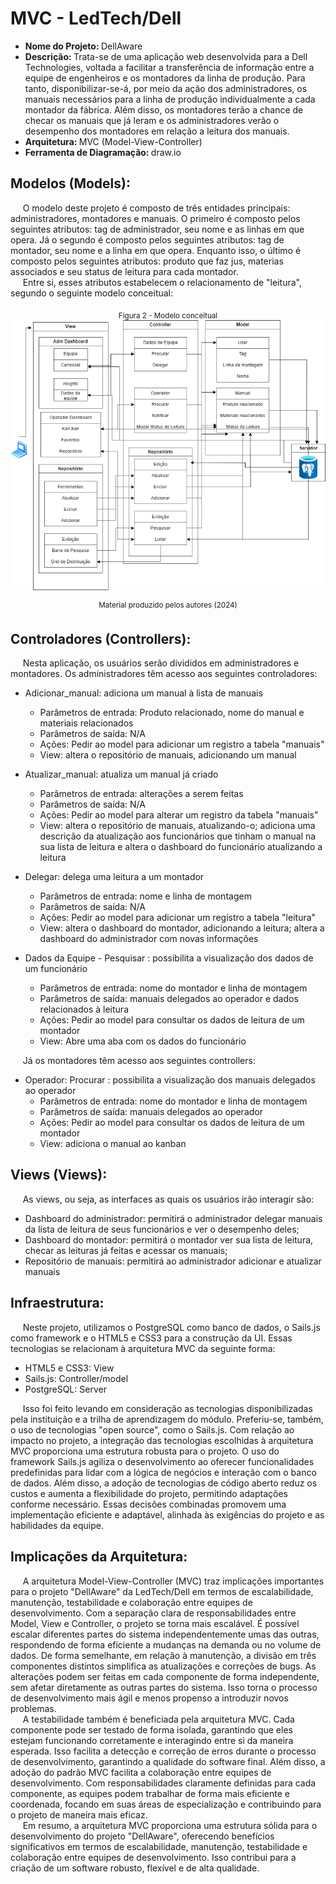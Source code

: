 # MVC - LedTech/Dell
- <b> Nome do Projeto: </b> DellAware
- <b> Descrição: </b> Trata-se de uma aplicação web desenvolvida para a Dell Technologies, voltada a facilitar a transferência de informação entre a equipe de engenheiros e os montadores da linha de produção. Para tanto, disponibilizar-se-á, por meio da ação dos administradores, os manuais necessários para a linha de produção individualmente a cada montador da fábrica. Além disso, os montadores terão a chance de checar os manuais que já leram e os administradores verão o desempenho dos montadores em relação a leitura dos manuais.
- <b> Arquitetura: </b> MVC (Model-View-Controller)
- <b> Ferramenta de Diagramação: </b> draw.io

## Modelos (Models):

&nbsp;&nbsp;&nbsp;&nbsp; O modelo deste projeto é composto de três entidades principais: administradores, montadores e manuais. O primeiro é composto pelos seguintes atributos: tag de administrador, seu nome e as linhas em que opera. Já o segundo é composto pelos seguintes atributos: tag de montador, seu nome e a linha em que opera. Enquanto isso, o último é composto pelos seguintes atributos: produto que faz jus, materias associados e seu status de leitura para cada montador. <br>
&nbsp;&nbsp;&nbsp;&nbsp; Entre si, esses atributos estabelecem o relacionamento de "leitura", segundo o seguinte modelo conceitual:

<div align="center">
<sub>Figura 2 - Modelo conceitual</sub> <br>
  
<img wdith="100%" alt="modelo-conceitural-bd" src="MVC-TiagoDosSantos.drawio.png">

<sup>Material produzido pelos autores (2024)</sup>
</div>

## Controladores (Controllers):

&nbsp;&nbsp;&nbsp;&nbsp; Nesta aplicação, os usuários serão divididos em administradores e montadores. Os administradores têm acesso aos seguintes controladores:
- Adicionar_manual: adiciona um manual à lista de manuais
  - Parâmetros de entrada: Produto relacionado, nome do manual e materiais relacionados
  - Parâmetros de saída: N/A
  - Ações: Pedir ao model para adicionar um registro a tabela "manuais"
  - View: altera o repositório de manuais, adicionando um manual

- Atualizar_manual: atualiza um manual já criado
  - Parâmetros de entrada: alterações a serem feitas
  - Parâmetros de saída: N/A
  - Ações: Pedir ao model para alterar um registro da tabela "manuais"
  - View: altera o repositório de manuais, atualizando-o; adiciona uma descrição da atualização aos funcionários que tinham o manual na sua lista de leitura e altera o dashboard do funcionário atualizando a leitura
  
- Delegar: delega uma leitura a um montador
  - Parâmetros de entrada: nome e linha de montagem
  - Parâmetros de saída: N/A
  - Ações: Pedir ao model para adicionar um registro a tabela "leitura"
  - View: altera o dashboard do montador, adicionando a leitura; altera a dashboard do administrador com novas informações

- Dados da Equipe - Pesquisar : possibilita a visualização dos dados de um funcionário
  - Parâmetros de entrada: nome do montador e linha de montagem
  - Parâmetros de saída: manuais delegados ao operador e dados relacionados à leitura
  - Ações: Pedir ao model para consultar os dados de leitura de um montador
  - View: Abre uma aba com os dados do funcionário 
 
&nbsp;&nbsp;&nbsp;&nbsp; Já os montadores têm acesso aos seguintes controllers:
- Operador: Procurar : possibilita a visualização dos manuais delegados ao operador
  - Parâmetros de entrada: nome do montador e linha de montagem
  - Parâmetros de saída: manuais delegados ao operador
  - Ações: Pedir ao model para consultar os dados de leitura de um montador
  - View: adiciona o manual ao kanban

## Views (Views):

&nbsp;&nbsp;&nbsp;&nbsp; As views, ou seja, as interfaces as quais os usuários irão interagir são:
- Dashboard do administrador: permitirá o administrador delegar manuais da lista de leitura de seus funcionários e ver o desempenho deles;
- Dashboard do montador: permitirá o montador ver sua lista de leitura, checar as leituras já feitas e acessar os manuais;
- Repositório de manuais: permitirá ao administrador adicionar e atualizar manuais

## Infraestrutura:

&nbsp;&nbsp;&nbsp;&nbsp; Neste projeto, utilizamos o PostgreSQL como banco de dados, o Sails.js como framework e o HTML5 e CSS3 para a construção da UI. Essas tecnologias se relacionam à arquitetura MVC da seguinte forma:
- HTML5 e CSS3: View
- Sails.js: Controller/model
- PostgreSQL: Server

&nbsp;&nbsp;&nbsp;&nbsp; Isso foi feito levando em consideração as tecnologias disponibilizadas pela instituição e a trilha de aprendizagem do módulo. Preferiu-se, também, o uso de tecnologias "open source", como o Sails.js. Com relação ao impacto no projeto, a integração das tecnologias escolhidas à arquitetura MVC proporciona uma estrutura robusta para o projeto. O uso do framework Sails.js agiliza o desenvolvimento ao oferecer funcionalidades predefinidas para lidar com a lógica de negócios e interação com o banco de dados. Além disso, a adoção de tecnologias de código aberto reduz os custos e aumenta a flexibilidade do projeto, permitindo adaptações conforme necessário. Essas decisões combinadas promovem uma implementação eficiente e adaptável, alinhada às exigências do projeto e as habilidades da equipe.

## Implicações da Arquitetura:

&nbsp;&nbsp;&nbsp;&nbsp; A arquitetura Model-View-Controller (MVC) traz implicações importantes para o projeto "DellAware" da LedTech/Dell em termos de escalabilidade, manutenção, testabilidade e colaboração entre equipes de desenvolvimento. Com a separação clara de responsabilidades entre Model, View e Controller, o projeto se torna mais escalável. É possível escalar diferentes partes do sistema independentemente umas das outras, respondendo de forma eficiente a mudanças na demanda ou no volume de dados. De forma semelhante, em relação à manutenção, a divisão em três componentes distintos simplifica as atualizações e correções de bugs. As alterações podem ser feitas em cada componente de forma independente, sem afetar diretamente as outras partes do sistema. Isso torna o processo de desenvolvimento mais ágil e menos propenso a introduzir novos problemas. <br>
&nbsp;&nbsp;&nbsp;&nbsp; A testabilidade também é beneficiada pela arquitetura MVC. Cada componente pode ser testado de forma isolada, garantindo que eles estejam funcionando corretamente e interagindo entre si da maneira esperada. Isso facilita a detecção e correção de erros durante o processo de desenvolvimento, garantindo a qualidade do software final. Além disso, a adoção do padrão MVC facilita a colaboração entre equipes de desenvolvimento. Com responsabilidades claramente definidas para cada componente, as equipes podem trabalhar de forma mais eficiente e coordenada, focando em suas áreas de especialização e contribuindo para o projeto de maneira mais eficaz. <br>
&nbsp;&nbsp;&nbsp;&nbsp; Em resumo, a arquitetura MVC proporciona uma estrutura sólida para o desenvolvimento do projeto "DellAware", oferecendo benefícios significativos em termos de escalabilidade, manutenção, testabilidade e colaboração entre equipes de desenvolvimento. Isso contribui para a criação de um software robusto, flexível e de alta qualidade.
